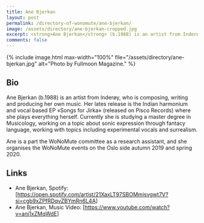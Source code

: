 ```yaml
---
title: Ane Bjerkan
layout: post
permalink: /directory-of-wonomute/ane-bjerkan/
image: /assets/directory/ane-bjerkan-cropped.jpg
excerpt: <strong>Ane Bjerkan</strong> (b.1988) is an artist from Inderøy, who is composing, writing and producing her own music. Her lates release is the Indian harmonium and vocal based EP «Songs for Jirka» (Pisco Records) where she plays everything herself. 
comments: false
---
```


<div class="directory-post">
{% include image.html
max-width="100%" file="/assets/directory/ane-bjerkan.jpg" alt="Photo by Fullmoon Magazine." %}
</div>

## Bio

Ane Bjerkan (b.1988) is an artist from Inderøy, who is composing, writing and producing her own music. Her lates release is the Indian harmonium and vocal based EP «Songs for Jirka» (released on Pisco Records) where she plays everything herself. Currently she is studying a master degree in Musicology, working on a topic about sonic expression through fantacy language, working with topics including experimental vocals and surrealism. 

Ane is a part the WoNoMute committee as a research assistant, and she organises the WoNoMute events on the Oslo side autumn 2019 and spring 2020.


## Links

* Ane Bjerkan, Spotify: [https://open.spotify.com/artist/21XaxLT97SBOMmjsvgwt7V?si=cgb9xZPfRDqvZBYmRn6L4A]
* Ane Bjerkan, Music Video: [https://www.youtube.com/watch?v=anj1xZMqWdE]
